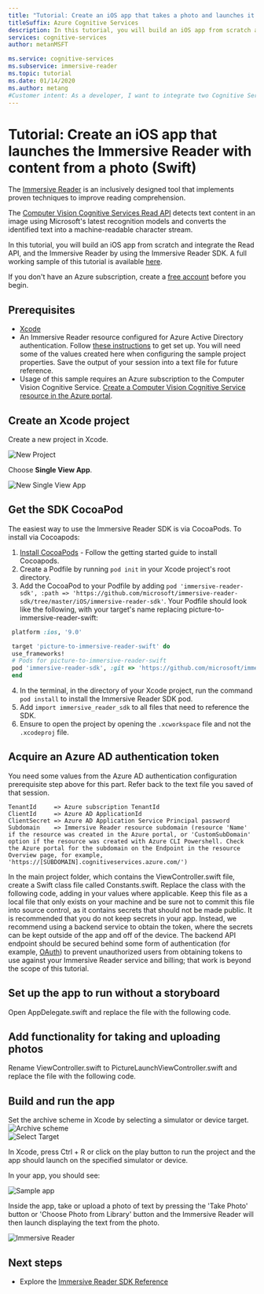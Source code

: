 ```yaml
---
title: "Tutorial: Create an iOS app that takes a photo and launches it in the Immersive Reader (Swift)"
titleSuffix: Azure Cognitive Services
description: In this tutorial, you will build an iOS app from scratch and add the Picture to Immersive Reader functionality.
services: cognitive-services
author: metanMSFT

ms.service: cognitive-services
ms.subservice: immersive-reader
ms.topic: tutorial
ms.date: 01/14/2020
ms.author: metang
#Customer intent: As a developer, I want to integrate two Cognitive Services, the Immersive Reader and the Read API into my iOS application so that I can view any text from a photo in the Immersive Reader.
---
```


# Tutorial: Create an iOS app that launches the Immersive Reader with content from a photo (Swift)

The [Immersive Reader](https://www.onenote.com/learningtools) is an inclusively designed tool that implements proven techniques to improve reading comprehension.

The [Computer Vision Cognitive Services Read API](../computer-vision/concept-recognizing-text.md) detects text content in an image using Microsoft's latest recognition models and converts the identified text into a machine-readable character stream.

In this tutorial, you will build an iOS app from scratch and integrate the Read API, and the Immersive Reader by using the Immersive Reader SDK. A full working sample of this tutorial is available [here](https://github.com/microsoft/immersive-reader-sdk/tree/master/js/samples/ios).

If you don't have an Azure subscription, create a [free account](https://azure.microsoft.com/free/cognitive-services/) before you begin.

## Prerequisites

* [Xcode](https://apps.apple.com/us/app/xcode/id497799835?mt=12)
* An Immersive Reader resource configured for Azure Active Directory authentication. Follow [these instructions](./how-to-create-immersive-reader.md) to get set up. You will need some of the values created here when configuring the sample project properties. Save the output of your session into a text file for future reference.
* Usage of this sample requires an Azure subscription to the Computer Vision Cognitive Service. [Create a Computer Vision Cognitive Service resource in the Azure portal](https://ms.portal.azure.com/#create/Microsoft.CognitiveServicesComputerVision).

## Create an Xcode project

Create a new project in Xcode.

![New Project](./media/ios/xcode-create-project.png)

Choose **Single View App**.

![New Single View App](./media/ios/xcode-single-view-app.png)

## Get the SDK CocoaPod
The easiest way to use the Immersive Reader SDK is via CocoaPods. To install via Cocoapods:
1. [Install CocoaPods](http://guides.cocoapods.org/using/getting-started.html) - Follow the getting started guide to install Cocoapods.
2. Create a Podfile by running `pod init` in your Xcode project's root directory.
3.  Add the CocoaPod to your Podfile by adding `pod 'immersive-reader-sdk', :path => 'https://github.com/microsoft/immersive-reader-sdk/tree/master/iOS/immersive-reader-sdk'`. Your Podfile should look like the following, with your target's name replacing picture-to-immersive-reader-swift:
 ```ruby
  platform :ios, '9.0'

  target 'picture-to-immersive-reader-swift' do
  use_frameworks!
  # Pods for picture-to-immersive-reader-swift
  pod 'immersive-reader-sdk', :git => 'https://github.com/microsoft/immersive-reader-sdk.git'
  end
```
4. In the terminal, in the directory of your Xcode project, run the command `pod install` to install the Immersive Reader SDK pod.
5. Add `import immersive_reader_sdk` to all files that need to reference the SDK.
6. Ensure to open the project by opening the `.xcworkspace` file and not the `.xcodeproj` file.

## Acquire an Azure AD authentication token

You need some values from the Azure AD authentication configuration prerequisite step above for this part. Refer back to the text file you saved of that session.

````text
TenantId     => Azure subscription TenantId
ClientId     => Azure AD ApplicationId
ClientSecret => Azure AD Application Service Principal password
Subdomain    => Immersive Reader resource subdomain (resource 'Name' if the resource was created in the Azure portal, or 'CustomSubDomain' option if the resource was created with Azure CLI Powershell. Check the Azure portal for the subdomain on the Endpoint in the resource Overview page, for example, 'https://[SUBDOMAIN].cognitiveservices.azure.com/')
````

In the main project folder, which contains the ViewController.swift file, create a Swift class file called Constants.swift. Replace the class with the following code, adding in your values where applicable. Keep this file as a local file that only exists on your machine and be sure not to commit this file into source control, as it contains secrets that should not be made public. It is recommended that you do not keep secrets in your app. Instead, we recommend using a backend service to obtain the token, where the secrets can be kept outside of the app and off of the device. The backend API endpoint should be secured behind some form of authentication (for example, [OAuth](https://oauth.net/2/)) to prevent unauthorized users from obtaining tokens to use against your Immersive Reader service and billing; that work is beyond the scope of this tutorial.

## Set up the app to run without a storyboard

Open AppDelegate.swift and replace the file with the following code.

## Add functionality for taking and uploading photos

Rename ViewController.swift to PictureLaunchViewController.swift and replace the file with the following code.

## Build and run the app

Set the archive scheme in Xcode by selecting a simulator or device target.
![Archive scheme](./media/ios/xcode-archive-scheme.png)<br/>
![Select Target](./media/ios/xcode-select-target.png)

In Xcode, press Ctrl + R or click on the play button to run the project and the app should launch on the specified simulator or device.

In your app, you should see:

![Sample app](./media/ios/picture-to-immersive-reader-ipad-app.png)

Inside the app, take or upload a photo of text by pressing the 'Take Photo' button or 'Choose Photo from Library' button and the Immersive Reader will then launch displaying the text from the photo.

![Immersive Reader](./media/ios/picture-to-immersive-reader-ipad.png)

## Next steps

* Explore the [Immersive Reader SDK Reference](./reference.md)